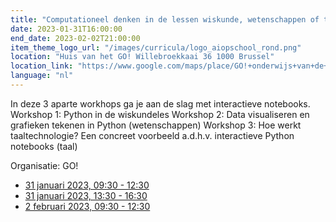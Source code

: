 ```yaml
---
title: "Computationeel denken in de lessen wiskunde, wetenschappen of taal"
date: 2023-01-31T16:00:00
end_date: 2023-02-02T21:00:00
item_theme_logo_url: "/images/curricula/logo_aiopschool_rond.png"
location: "Huis van het GO! Willebroekkaai 36 1000 Brussel"
location_link: "https://www.google.com/maps/place/GO!+onderwijs+van+de+Vlaamse+Gemeenschap/@50.8633456,4.3502028,17z/data=!3m1!4b1!4m5!3m4!1s0x47c3c386acd2c0a1:0x1930a2f02ba17925!8m2!3d50.8633393!4d4.3524112"
language: "nl"
---
```


In deze 3 aparte workhops ga je aan de slag met interactieve notebooks.
Workshop 1: Python in de wiskundeles
Workshop 2: Data visualiseren en grafieken tekenen in Python (wetenschappen)
Workshop 3: Hoe werkt taaltechnologie? Een concreet voorbeeld a.d.h.v. interactieve Python notebooks (taal)

Organisatie: GO!

- [31 januari 2023, 09:30 - 12:30](https://pro.g-o.be/kalender/detail/6656/12748?ref=catalogus)
- [31 januari 2023, 13:30 - 16:30](https://pro.g-o.be/kalender/detail/6656/12748?ref=catalogus)
- [2 februari 2023, 09:30 - 12:30](https://pro.g-o.be/kalender/detail/6656/12748?ref=catalogus)
